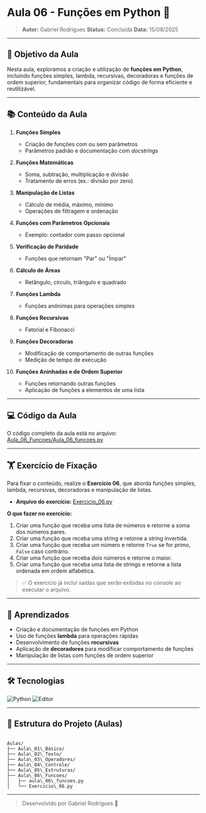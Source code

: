 
# Aula 06 - Funções em Python 🔧

> **Autor:** Gabriel Rodrigues
> **Status:** Concluída
> **Data:** 15/08/2025

---

## 📌 Objetivo da Aula

Nesta aula, exploramos a criação e utilização de **funções em Python**, incluindo funções simples, lambda, recursivas, decoradoras e funções de ordem superior, fundamentais para organizar código de forma eficiente e reutilizável.

---

## 📚 Conteúdo da Aula

1. **Funções Simples**
   * Criação de funções com ou sem parâmetros
   * Parâmetros padrão e documentação com *docstrings*

2. **Funções Matemáticas**
   * Soma, subtração, multiplicação e divisão
   * Tratamento de erros (ex.: divisão por zero)

3. **Manipulação de Listas**
   * Cálculo de média, máximo, mínimo
   * Operações de filtragem e ordenação

4. **Funções com Parâmetros Opcionais**
   * Exemplo: contador com passo opcional

5. **Verificação de Paridade**
   * Funções que retornam "Par" ou "Ímpar"

6. **Cálculo de Áreas**
   * Retângulo, círculo, triângulo e quadrado

7. **Funções Lambda**
   * Funções anônimas para operações simples

8. **Funções Recursivas**
   * Fatorial e Fibonacci

9. **Funções Decoradoras**
   * Modificação de comportamento de outras funções
   * Medição de tempo de execução

10. **Funções Aninhadas e de Ordem Superior**
    * Funções retornando outras funções
    * Aplicação de funções a elementos de uma lista

---

## 💻 Código da Aula

O código completo da aula está no arquivo:
[Aula_06_Funcoes/Aula_06_funcoes.py](./Aula_06_funcoes.py)

---

## 🏋 Exercício de Fixação

Para fixar o conteúdo, realize o **Exercício 06**, que aborda funções simples, lambda, recursivas, decoradoras e manipulação de listas.

* **Arquivo do exercício:**
  [Exercicio_06.py](./Exercicio_06.py)

**O que fazer no exercício:**

1. Criar uma função que receba uma lista de números e retorne a soma dos números pares.
2. Criar uma função que receba uma string e retorne a string invertida.
3. Criar uma função que receba um número e retorne `True` se for primo, `False` caso contrário.
4. Criar uma função que receba dois números e retorne o maior.
5. Criar uma função que receba uma lista de strings e retorne a lista ordenada em ordem alfabética.

> ✅ O exercício já inclui saídas que serão exibidas no console ao executar o arquivo.

---

## 🎯 Aprendizados

* Criação e documentação de funções em Python
* Uso de funções **lambda** para operações rápidas
* Desenvolvimento de funções **recursivas**
* Aplicação de **decoradores** para modificar comportamento de funções
* Manipulação de listas com funções de ordem superior

---

## 🛠 Tecnologias

![Python](https://img.shields.io/badge/Python-3776AB?style=flat&logo=python&logoColor=white)
![Editor](https://img.shields.io/badge/Editor-VS%20Code-007ACC?style=flat&logo=visual-studio-code&logoColor=white)

---

## 📂 Estrutura do Projeto (Aulas)

```

Aulas/
├── Aula\_01\_Básico/
├── Aula\_02\_Texto/
├── Aula\_03\_Operadores/
├── Aula\_04\_Controle/
├── Aula\_05\_Estruturas/
├── Aula\_06\_Funcoes/
│   ├── aula\_06\_funcoes.py
│   └── Exercicio\_06.py

```

---

> Desenvolvido por Gabriel Rodrigues 🐍
